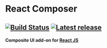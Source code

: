 # React Composer
[![Build Status](https://travis-ci.org/denis-itskovich/react-composer.svg?branch=master)](https://travis-ci.org/denis-itskovich/react-composer)
[![Latest release](https://img.shields.io/bower/v/react-composer.svg)](https://github.com/denis-itskovich/react-composer)
---
#### Composite UI add-on for [React JS](https://facebook.github.io/react/)
